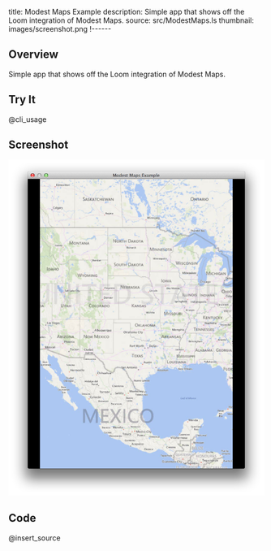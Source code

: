 title: Modest Maps Example
description: Simple app that shows off the Loom integration of Modest Maps.
source: src/ModestMaps.ls
thumbnail: images/screenshot.png
!------

## Overview
Simple app that shows off the Loom integration of Modest Maps.

## Try It
@cli_usage

## Screenshot
![Modest Maps Example Screenshot](images/screenshot.png)

## Code
@insert_source
